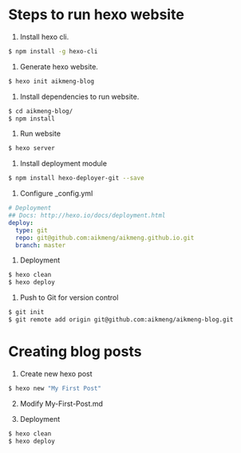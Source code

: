 # Steps to run hexo website
1. Install hexo cli.

```bash
$ npm install -g hexo-cli
```

1. Generate hexo website.

```bash
$ hexo init aikmeng-blog
```

1. Install dependencies to run website.
```bash
$ cd aikmeng-blog/
$ npm install
```

1. Run website
```bash
$ hexo server
```

1. Install deployment module
```bash
$ npm install hexo-deployer-git --save
```

1. Configure _config.yml
```yaml
# Deployment
## Docs: http://hexo.io/docs/deployment.html
deploy:
  type: git
  repo: git@github.com:aikmeng/aikmeng.github.io.git
  branch: master
```

1. Deployment
```bash
$ hexo clean
$ hexo deploy
```

1. Push to Git for version control
```bash
$ git init
$ git remote add origin git@github.com:aikmeng/aikmeng-blog.git
```

# Creating blog posts

1. Create new hexo post
``` bash
$ hexo new "My First Post"
```

2. Modify My-First-Post.md

1. Deployment
```bash
$ hexo clean
$ hexo deploy
```